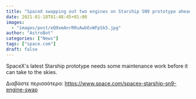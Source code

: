 ```yaml
---
title: "SpaceX swapping out two engines on Starship SN9 prototype ahead of test flight"
date: 2021-01-18T01:48:45+01:00
images:
  - "images/post/eQ9xmAnrRRuAwbEvWFpSk5.jpg"
author: "AstroBot"
categories: ["News"]
tags: ["space.com"]
draft: false
---
```


SpaceX's latest Starship prototype needs some maintenance work before it can take to the skies. 

Διαβάστε περισσότερα: https://www.space.com/spacex-starship-sn9-engine-swap
